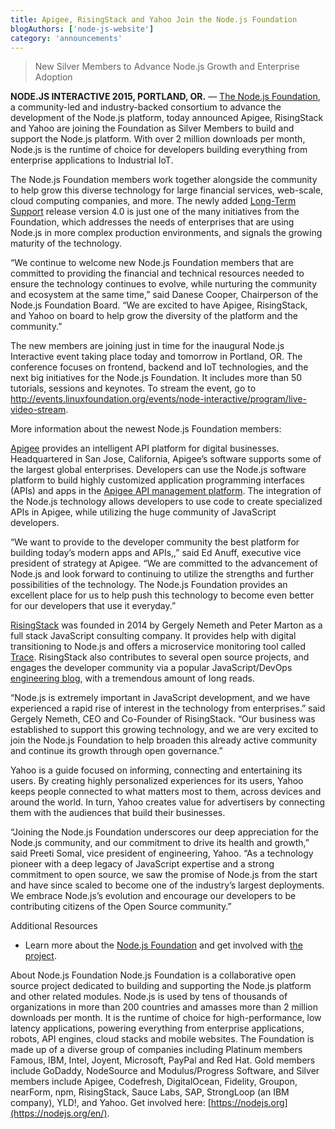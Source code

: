 ```yaml
---
title: Apigee, RisingStack and Yahoo Join the Node.js Foundation
blogAuthors: ['node-js-website']
category: 'announcements'
---
```


> New Silver Members to Advance Node.js Growth and Enterprise Adoption

**NODE.JS INTERACTIVE 2015, PORTLAND, OR.** — [The Node.js Foundation](https://foundation.nodejs.org/), a community-led and industry-backed consortium to advance the development of the Node.js platform, today announced Apigee, RisingStack and Yahoo are joining the Foundation as Silver Members to build and support the Node.js platform. With over 2 million downloads per month, Node.js is the runtime of choice for developers building everything from enterprise applications to Industrial IoT.

The Node.js Foundation members work together alongside the community to help grow this diverse technology for large financial services, web-scale, cloud computing companies, and more. The newly added [Long-Term Support](https://nodejs.org/en/blog/release/v4.2.0/) release version 4.0 is just one of the many initiatives from the Foundation, which addresses the needs of enterprises that are using Node.js in more complex production environments, and signals the growing maturity of the technology.

“We continue to welcome new Node.js Foundation members that are committed to providing the financial and technical resources needed to ensure the technology continues to evolve, while nurturing the community and ecosystem at the same time,” said Danese Cooper, Chairperson of the Node.js Foundation Board. “We are excited to have Apigee, RisingStack, and Yahoo on board to help grow the diversity of the platform and the community.”

The new members are joining just in time for the inaugural Node.js Interactive event taking place today and tomorrow in Portland, OR. The conference focuses on frontend, backend and IoT technologies, and the next big initiatives for the Node.js Foundation. It includes more than 50 tutorials, sessions and keynotes. To stream the event, go to <http://events.linuxfoundation.org/events/node-interactive/program/live-video-stream>.

More information about the newest Node.js Foundation members:

[Apigee](https://apigee.com/about/) provides an intelligent API platform for digital businesses. Headquartered in San Jose, California, Apigee’s software supports some of the largest global enterprises. Developers can use the Node.js software platform to build highly customized application programming interfaces (APIs) and apps in the [Apigee API management platform](http://apigee.com/about/products/api-management). The integration of the Node.js technology allows developers to use code to create specialized APIs in Apigee, while utilizing the huge community of JavaScript developers.

“We want to provide to the developer community the best platform for building today’s modern apps and APIs,,” said Ed Anuff, executive vice president of strategy at Apigee. “We are committed to the advancement of Node.js and look forward to continuing to utilize the strengths and further possibilities of the technology. The Node.js Foundation provides an excellent place for us to help push this technology to become even better for our developers that use it everyday.”

[RisingStack](https://risingstack.com/) was founded in 2014 by Gergely Nemeth and Peter Marton as a full stack JavaScript consulting company. It provides help with digital transitioning to Node.js and offers a microservice monitoring tool called [Trace](http://trace.risingstack.com/). RisingStack also contributes to several open source projects, and engages the developer community via a popular JavaScript/DevOps [engineering blog](https://blog.risingstack.com/), with a tremendous amount of long reads.

“Node.js is extremely important in JavaScript development, and we have experienced a rapid rise of interest in the technology from enterprises.” said Gergely Nemeth, CEO and Co-Founder of RisingStack. “Our business was established to support this growing technology, and we are very excited to join the Node.js Foundation to help broaden this already active community and continue its growth through open governance.”

Yahoo is a guide focused on informing, connecting and entertaining its users. By creating highly personalized experiences for its users, Yahoo keeps people connected to what matters most to them, across devices and around the world. In turn, Yahoo creates value for advertisers by connecting them with the audiences that build their businesses.

“Joining the Node.js Foundation underscores our deep appreciation for the Node.js community, and our commitment to drive its health and growth,” said Preeti Somal, vice president of engineering, Yahoo. “As a technology pioneer with a deep legacy of JavaScript expertise and a strong commitment to open source, we saw the promise of Node.js from the start and have since scaled to become one of the industry’s largest deployments. We embrace Node.js’s evolution and encourage our developers to be contributing citizens of the Open Source community.”

Additional Resources

* Learn more about the [Node.js Foundation](https://foundation.nodejs.org/) and get involved with [the project](https://nodejs.org/en/get-involved/).

About Node.js Foundation
Node.js Foundation is a collaborative open source project dedicated to building and supporting the Node.js platform and other related modules. Node.js is used by tens of thousands of organizations in more than 200 countries and amasses more than 2 million downloads per month. It is the runtime of choice for high-performance, low latency applications, powering everything from enterprise applications, robots, API engines, cloud stacks and mobile websites. The Foundation is made up of a diverse group of companies including Platinum members Famous, IBM, Intel, Joyent, Microsoft, PayPal and Red Hat. Gold members include GoDaddy, NodeSource and Modulus/Progress Software, and Silver members include Apigee, Codefresh, DigitalOcean, Fidelity, Groupon, nearForm, npm, RisingStack, Sauce Labs, SAP, StrongLoop (an IBM company), YLD!, and Yahoo. Get involved here: [https://nodejs.org](https://nodejs.org/en/).
